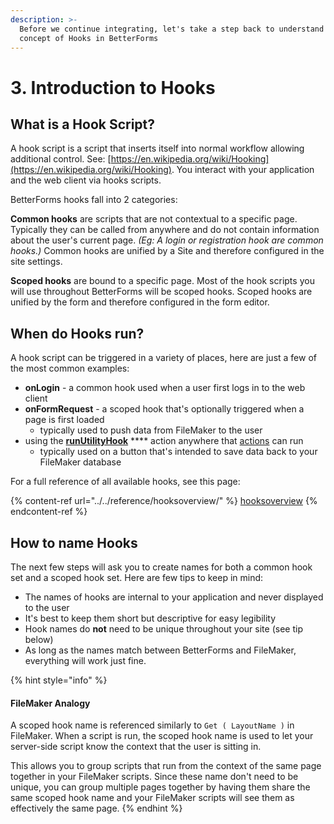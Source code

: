 ```yaml
---
description: >-
  Before we continue integrating, let's take a step back to understand the
  concept of Hooks in BetterForms
---
```


# 3. Introduction to Hooks

## What is a Hook Script?

A hook script is a script that inserts itself into normal workflow allowing additional control. See: [https://en.wikipedia.org/wiki/Hooking](https://en.wikipedia.org/wiki/Hooking). You interact with your application and the web client via hooks scripts.

BetterForms hooks fall into 2 categories:

**Common hooks** are scripts that are not contextual to a specific page. Typically they can be called from anywhere and do not contain information about the user's current page. _(Eg: A login or registration hook are common hooks.)_ Common hooks are unified by a Site and therefore configured in the site settings.

**Scoped hooks** are bound to a specific page. Most of the hook scripts you will use throughout BetterForms will be scoped hooks. Scoped hooks are unified by the form and therefore configured in the form editor.

## When do Hooks run?

A hook script can be triggered in a variety of places, here are just a few of the most common examples:

* **onLogin** - a common hook used when a user first logs in to the web client
* **onFormRequest** - a scoped hook that's optionally triggered when a page is first loaded
  * typically used to push data from FileMaker to the user
* using the [**runUtilityHook**](../../reference/actions-processor/actions\_overview/runutilityhook.md) \*\*\*\* action anywhere that [actions](../../reference/actions-processor/) can run
  * typically used on a button that's intended to save data back to your FileMaker database

For a full reference of all available hooks, see this page:

{% content-ref url="../../reference/hooksoverview/" %}
[hooksoverview](../../reference/hooksoverview/)
{% endcontent-ref %}

## How to name Hooks

The next few steps will ask you to create names for both a common hook set and a scoped hook set. Here are few tips to keep in mind:

* The names of hooks are internal to your application and never displayed to the user
* It's best to keep them short but descriptive for easy legibility
* Hook names do **not** need to be unique throughout your site (see tip below)
* As long as the names match between BetterForms and FileMaker, everything will work just fine.

{% hint style="info" %}
#### **FileMaker Analogy**

A scoped hook name is referenced similarly to `Get ( LayoutName )` in FileMaker. When a script is run, the scoped hook name is used to let your server-side script know the context that the user is sitting in.

This allows you to group scripts that run from the context of the same page together in your FileMaker scripts. Since these name don't need to be unique, you can group multiple pages together by having them share the same scoped hook name and your FileMaker scripts will see them as effectively the same page.
{% endhint %}
